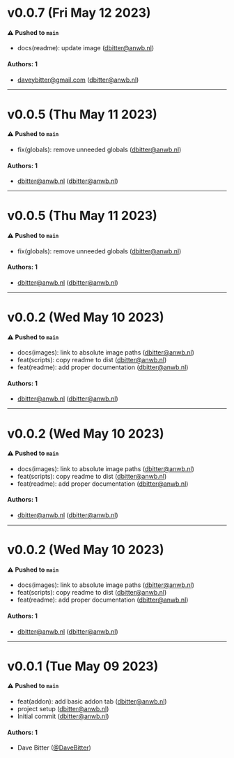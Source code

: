 # v0.0.7 (Fri May 12 2023)

#### ⚠️ Pushed to `main`

- docs(readme): update image (dbitter@anwb.nl)

#### Authors: 1

- daveybitter@gmail.com (dbitter@anwb.nl)

---

# v0.0.5 (Thu May 11 2023)

#### ⚠️ Pushed to `main`

- fix(globals): remove unneeded globals (dbitter@anwb.nl)

#### Authors: 1

- dbitter@anwb.nl (dbitter@anwb.nl)

---

# v0.0.5 (Thu May 11 2023)

#### ⚠️ Pushed to `main`

- fix(globals): remove unneeded globals (dbitter@anwb.nl)

#### Authors: 1

- dbitter@anwb.nl (dbitter@anwb.nl)

---

# v0.0.2 (Wed May 10 2023)

#### ⚠️ Pushed to `main`

- docs(images): link to absolute image paths (dbitter@anwb.nl)
- feat(scripts): copy readme to dist (dbitter@anwb.nl)
- feat(readme): add proper documentation (dbitter@anwb.nl)

#### Authors: 1

- dbitter@anwb.nl (dbitter@anwb.nl)

---

# v0.0.2 (Wed May 10 2023)

#### ⚠️ Pushed to `main`

- docs(images): link to absolute image paths (dbitter@anwb.nl)
- feat(scripts): copy readme to dist (dbitter@anwb.nl)
- feat(readme): add proper documentation (dbitter@anwb.nl)

#### Authors: 1

- dbitter@anwb.nl (dbitter@anwb.nl)

---

# v0.0.2 (Wed May 10 2023)

#### ⚠️ Pushed to `main`

- docs(images): link to absolute image paths (dbitter@anwb.nl)
- feat(scripts): copy readme to dist (dbitter@anwb.nl)
- feat(readme): add proper documentation (dbitter@anwb.nl)

#### Authors: 1

- dbitter@anwb.nl (dbitter@anwb.nl)

---

# v0.0.1 (Tue May 09 2023)

#### ⚠️ Pushed to `main`

- feat(addon): add basic addon tab (dbitter@anwb.nl)
- project setup (dbitter@anwb.nl)
- Initial commit (dbitter@anwb.nl)

#### Authors: 1

- Dave Bitter ([@DaveBitter](https://github.com/DaveBitter))
